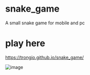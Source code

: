 # snake_game
A small snake game for mobile and pc

# play here

https://trongio.github.io/snake_game/

![image](https://github.com/trongio/snake_game/assets/22351593/0398fd84-e29a-4b9b-9ef2-8eab6bea2f62)

